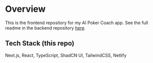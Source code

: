 # Overview

This is the frontend repository for my AI Poker Coach app. See the full readme in the backend repository [here](https://github.com/willbraun/ai-poker-coach).

## Tech Stack (this repo)

Next.js, React, TypeScript, ShadCN UI, TailwindCSS, Netlify
